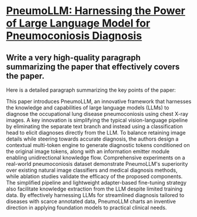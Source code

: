 # [PneumoLLM: Harnessing the Power of Large Language Model for   Pneumoconiosis Diagnosis](https://arxiv.org/abs/2312.03490)

## Write a very high-quality paragraph summarizing the paper that effectively covers the paper.

 Here is a detailed paragraph summarizing the key points of the paper:

This paper introduces PneumoLLM, an innovative framework that harnesses the knowledge and capabilities of large language models (LLMs) to diagnose the occupational lung disease pneumoconiosis using chest X-ray images. A key innovation is simplifying the typical vision-language pipeline by eliminating the separate text branch and instead using a classification head to elicit diagnoses directly from the LLM. To balance retaining image details while steering towards accurate diagnosis, the authors design a contextual multi-token engine to generate diagnostic tokens conditioned on the original image tokens, along with an information emitter module enabling unidirectional knowledge flow. Comprehensive experiments on a real-world pneumoconiosis dataset demonstrate PneumoLLM's superiority over existing natural image classifiers and medical diagnosis methods, while ablation studies validate the efficacy of the proposed components. The simplified pipeline and lightweight adapter-based fine-tuning strategy also facilitate knowledge extraction from the LLM despite limited training data. By effectively harnessing LLMs for streamlined diagnosis tailored to diseases with scarce annotated data, PneumoLLM charts an inventive direction in applying foundation models to practical clinical needs.
